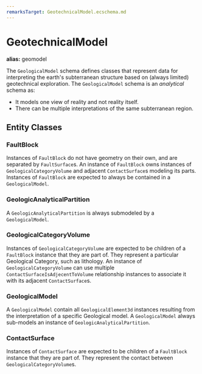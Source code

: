 ```yaml
---
remarksTarget: GeotechnicalModel.ecschema.md
---
```


# GeotechnicalModel

**alias:** geomodel

The `GeologicalModel` schema defines classes that represent data for interpreting the earth's subterranean structure based on (always limited) geotechnical exploration. The `GeologicalModel` schema is an *analytical* schema as:

- It models one view of reality and not reality itself.
- There can be multiple interpretations of the same subterranean region.

## Entity Classes

### FaultBlock

Instances of `FaultBlock` do not have geometry on their own, and are separated by `FaultSurface`s. An instance of `FaultBlock` owns instances of `GeologicalCategoryVolume` and adjacent `ContactSurface`s modeling its parts. Instances of `FaultBlock` are expected to always be contained in a `GeologicalModel`.

### GeologicAnalyticalPartition

A `GeologicAnalyticalPartition` is always submodeled by a `GeologicalModel`.

### GeologicalCategoryVolume

Instances of `GeologicalCategoryVolume` are expected to be children of a `FaultBlock` instance that they are part of. They represent a particular Geological Category, such as lithology. An instance of `GeologicalCategoryVolume` can use multiple `ContactSurfaceIsAdjecentToVolume` relationship instances to associate it with its adjacent `ContactSurface`s.

### GeologicalModel

A `GeologicalModel` contain all `GeologicalElement3d` instances resulting from the interpretation of a specific Geological model. A `GeologicalModel` always sub-models an instance of `GeologicAnalyticalPartition`.

### ContactSurface

Instances of `ContactSurface` are expected to be children of a `FaultBlock` instance that they are part of. They represent the contact between `GeologicalCategoryVolume`s.
